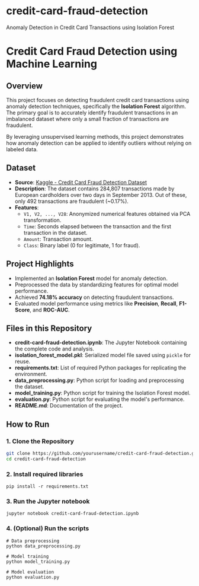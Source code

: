 # credit-card-fraud-detection
Anomaly Detection in Credit Card Transactions using Isolation Forest
# Credit Card Fraud Detection using Machine Learning

## Overview
This project focuses on detecting fraudulent credit card transactions using anomaly detection techniques, specifically the **Isolation Forest** algorithm. The primary goal is to accurately identify fraudulent transactions in an imbalanced dataset where only a small fraction of transactions are fraudulent. 

By leveraging unsupervised learning methods, this project demonstrates how anomaly detection can be applied to identify outliers without relying on labeled data.

## Dataset
- **Source**: [Kaggle - Credit Card Fraud Detection Dataset](https://www.kaggle.com/datasets/mlg-ulb/creditcardfraud)
- **Description**: The dataset contains 284,807 transactions made by European cardholders over two days in September 2013. Out of these, only 492 transactions are fraudulent (~0.17%).
- **Features**:
  - `V1, V2, ..., V28`: Anonymized numerical features obtained via PCA transformation.
  - `Time`: Seconds elapsed between the transaction and the first transaction in the dataset.
  - `Amount`: Transaction amount.
  - `Class`: Binary label (0 for legitimate, 1 for fraud).

## Project Highlights
- Implemented an **Isolation Forest** model for anomaly detection.
- Preprocessed the data by standardizing features for optimal model performance.
- Achieved **74.18% accuracy** on detecting fraudulent transactions.
- Evaluated model performance using metrics like **Precision**, **Recall**, **F1-Score**, and **ROC-AUC**.

## Files in this Repository
- **credit-card-fraud-detection.ipynb**: The Jupyter Notebook containing the complete code and analysis.
- **isolation_forest_model.pkl**: Serialized model file saved using `pickle` for reuse.
- **requirements.txt**: List of required Python packages for replicating the environment.
- **data_preprocessing.py**: Python script for loading and preprocessing the dataset.
- **model_training.py**: Python script for training the Isolation Forest model.
- **evaluation.py**: Python script for evaluating the model's performance.
- **README.md**: Documentation of the project.

## How to Run
### 1. Clone the Repository
```bash
git clone https://github.com/yourusername/credit-card-fraud-detection.git
cd credit-card-fraud-detection
```
### 2. Install required libraries
`pip install -r requirements.txt`
### 3. Run the Jupyter notebook
`jupyter notebook credit-card-fraud-detection.ipynb`
### 4. (Optional) Run the scripts
```
# Data preprocessing
python data_preprocessing.py

# Model training
python model_training.py

# Model evaluation
python evaluation.py
```

